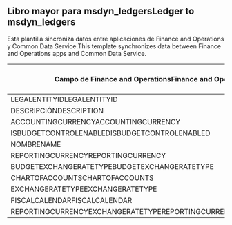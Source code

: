## <a name="ledger-to-msdyn_ledgers"></a><span data-ttu-id="656c8-101">Libro mayor para msdyn_ledgers</span><span class="sxs-lookup"><span data-stu-id="656c8-101">Ledger to msdyn_ledgers</span></span>

<span data-ttu-id="656c8-102">Esta plantilla sincroniza datos entre aplicaciones de Finance and Operations y Common Data Service.</span><span class="sxs-lookup"><span data-stu-id="656c8-102">This template synchronizes data between Finance and Operations apps and Common Data Service.</span></span>

<span data-ttu-id="656c8-103">Campo de Finance and Operations</span><span class="sxs-lookup"><span data-stu-id="656c8-103">Finance and Operations field</span></span> | <span data-ttu-id="656c8-104">Tipo de asignación</span><span class="sxs-lookup"><span data-stu-id="656c8-104">Map type</span></span> | <span data-ttu-id="656c8-105">Otro campo de Dynamics 365</span><span class="sxs-lookup"><span data-stu-id="656c8-105">Other Dynamics 365 field</span></span> | <span data-ttu-id="656c8-106">Valor predeterminado</span><span class="sxs-lookup"><span data-stu-id="656c8-106">Default value</span></span>
---|---|---|---
<span data-ttu-id="656c8-107">LEGALENTITYID</span><span class="sxs-lookup"><span data-stu-id="656c8-107">LEGALENTITYID</span></span> | >> | <span data-ttu-id="656c8-108">msdyn_company.cdm_companycode</span><span class="sxs-lookup"><span data-stu-id="656c8-108">msdyn_company.cdm_companycode</span></span> | 
<span data-ttu-id="656c8-109">DESCRIPCIÓN</span><span class="sxs-lookup"><span data-stu-id="656c8-109">DESCRIPTION</span></span> | >> | <span data-ttu-id="656c8-110">msdyn_description</span><span class="sxs-lookup"><span data-stu-id="656c8-110">msdyn_description</span></span> | 
<span data-ttu-id="656c8-111">ACCOUNTINGCURRENCY</span><span class="sxs-lookup"><span data-stu-id="656c8-111">ACCOUNTINGCURRENCY</span></span> | >> | <span data-ttu-id="656c8-112">msdyn_accountingcurrency.isocurrencycode</span><span class="sxs-lookup"><span data-stu-id="656c8-112">msdyn_accountingcurrency.isocurrencycode</span></span> | 
<span data-ttu-id="656c8-113">ISBUDGETCONTROLENABLED</span><span class="sxs-lookup"><span data-stu-id="656c8-113">ISBUDGETCONTROLENABLED</span></span> | >> | <span data-ttu-id="656c8-114">msdyn_isbudgetcontrolenabled</span><span class="sxs-lookup"><span data-stu-id="656c8-114">msdyn_isbudgetcontrolenabled</span></span> | 
<span data-ttu-id="656c8-115">NOMBRE</span><span class="sxs-lookup"><span data-stu-id="656c8-115">NAME</span></span> | >> | <span data-ttu-id="656c8-116">msdyn_name</span><span class="sxs-lookup"><span data-stu-id="656c8-116">msdyn_name</span></span> | 
<span data-ttu-id="656c8-117">REPORTINGCURRENCY</span><span class="sxs-lookup"><span data-stu-id="656c8-117">REPORTINGCURRENCY</span></span> | >> | <span data-ttu-id="656c8-118">msdyn_reportingcurrency.isocurrencycode</span><span class="sxs-lookup"><span data-stu-id="656c8-118">msdyn_reportingcurrency.isocurrencycode</span></span> | 
<span data-ttu-id="656c8-119">BUDGETEXCHANGERATETYPE</span><span class="sxs-lookup"><span data-stu-id="656c8-119">BUDGETEXCHANGERATETYPE</span></span> | >> | <span data-ttu-id="656c8-120">msdyn_budgetexchangeratetype.msdyn_name</span><span class="sxs-lookup"><span data-stu-id="656c8-120">msdyn_budgetexchangeratetype.msdyn_name</span></span> | 
<span data-ttu-id="656c8-121">CHARTOFACCOUNTS</span><span class="sxs-lookup"><span data-stu-id="656c8-121">CHARTOFACCOUNTS</span></span> | >> | <span data-ttu-id="656c8-122">msdyn_chartofaccounts.msdyn_name</span><span class="sxs-lookup"><span data-stu-id="656c8-122">msdyn_chartofaccounts.msdyn_name</span></span> | 
<span data-ttu-id="656c8-123">EXCHANGERATETYPE</span><span class="sxs-lookup"><span data-stu-id="656c8-123">EXCHANGERATETYPE</span></span> | >> | <span data-ttu-id="656c8-124">msdyn_exchangeratetype.msdyn_name</span><span class="sxs-lookup"><span data-stu-id="656c8-124">msdyn_exchangeratetype.msdyn_name</span></span> | 
<span data-ttu-id="656c8-125">FISCALCALENDAR</span><span class="sxs-lookup"><span data-stu-id="656c8-125">FISCALCALENDAR</span></span> | >> | <span data-ttu-id="656c8-126">msdyn_fiscalcalendar.msdyn_calendar</span><span class="sxs-lookup"><span data-stu-id="656c8-126">msdyn_fiscalcalendar.msdyn_calendar</span></span> | 
<span data-ttu-id="656c8-127">REPORTINGCURRENCYEXCHANGERATETYPE</span><span class="sxs-lookup"><span data-stu-id="656c8-127">REPORTINGCURRENCYEXCHANGERATETYPE</span></span> | >> | <span data-ttu-id="656c8-128">msdyn_reportingcurrencyexchangeratetype.msdyn_name</span><span class="sxs-lookup"><span data-stu-id="656c8-128">msdyn_reportingcurrencyexchangeratetype.msdyn_name</span></span> | 
